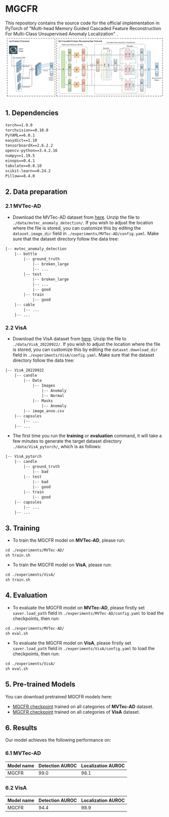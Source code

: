 
# MGCFR

This repository contains the source code for the official implementation in PyTorch of "Multi-head Memory Guided Cascaded Feature Reconstruction For Multi-Class Unsupervised Anomaly Localization" . 
![Image text](docs/MGCFR.jpg)


## 1. Dependencies

```setup
torch==1.9.0
torchvision==0.10.0
PyYAML==6.0.1
easydict==1.10
tensorboardX==2.6.2.2
opencv-python==3.4.2.16
numpy==1.19.5
einops==0.4.1
tabulate==0.8.10
scikit-learn==0.24.2
Pillow==8.4.0
```
## 2. Data preparation
### 2.1 MVTec-AD
- Download the MVTec-AD dataset from [here](https://www.mvtec.com/company/research/datasets/mvtec-ad). Unzip the file to `./data/mvtec_anomaly_detection/`. If you wish to adjust the location where the file is stored, you can customize this by editing the `dataset.image_dir` field in  `./experiments/MVTec-AD/config.yaml`. Make sure that the dataset directory follow the data tree:
```
|-- mvtec_anomaly_detection
    |-- bottle
        |-- ground_truth
            |-- broken_large
            |-- ...
        |-- test
            |-- broken_large
            |-- ...
            |-- good
        |-- train
            |-- good
    |-- cable
        |-- ...
    |-- ...
```
### 2.2 VisA
- Download the VisA dataset from [here](https://amazon-visual-anomaly.s3.us-west-2.amazonaws.com/VisA_20220922.tar). Unzip the file to `./data/VisA_20220922/`. If you wish to adjust the location where the file is stored, you can customize this by editing the `dataset.download_dir` field in  `./experiments/VisA/config.yaml`. Make sure that the dataset directory follow the data tree:
```
|-- VisA_20220922
    |-- candle
        |-- Data
            |-- Images
                |-- Anomaly
                |-- Normal
            |-- Masks
                |-- Anomaly
        |-- image_anno.csv
    |-- capsules
        |-- ...
    |-- ...
```
- The first time you run the **training** or **evaluation** command, it will take a few minutes to generate the target dataset directory `./data/VisA_pytorch/`, which is as follows:
```
|-- VisA_pytorch
    |-- candle
        |-- ground_truth
            |-- bad
        |-- test
            |-- bad
            |-- good
        |-- train
            |-- good
    |-- capsules
        |-- ...
    |-- ...
```

## 3. Training

- To train the MGCFR model on **MVTec-AD**, please run:
```train
cd ./experiments/MVTec-AD/
sh train.sh
```
- To train the MGCFR model on **VisA**, please run:
```train
cd ./experiments/VisA/
sh train.sh
```

## 4. Evaluation
- To evaluate the MGCFR model on **MVTec-AD**, please firstly set `saver.load_path` field in `./experiments/MVTec-AD/config.yaml` to load the checkpoints, then run:
```eval
cd ./experiments/MVTec-AD/
sh eval.sh
```
- To evaluate the MGCFR model on **VisA**, please firstly set `saver.load_path` field in `./experiments/VisA/config.yaml` to load the checkpoints, then run:
```eval
cd ./experiments/VisA/
sh eval.sh
```

## 5. Pre-trained Models

You can download pretrained MGCFR models here:
- [MGCFR checkpoint](https://drive.google.com/file/d/1Le7mzFqhKKVpPLqweuSo_nO1Urm-7BrQ/view?usp=drive_link) trained on all categories of **MVTec-AD** dataset. 
- [MGCFR checkpoint](https://drive.google.com/file/d/1oUcUT1qM8ScR91-zIQjXxYuNlR7miDuw/view?usp=drive_link) trained on all categories of **VisA** dataset. 



## 6. Results

Our model achieves the following performance on:


### 6.1 MVTec-AD
| Model name | Detection AUROC | Localization AUROC |
|------------|-----------------|--------------------|
| MGCFR      | 99.0            | 98.1               |
### 6.2 VisA
| Model name | Detection AUROC | Localization AUROC |
|------------|-----------------|--------------------|
| MGCFR      | 94.4            | 98.9               |




